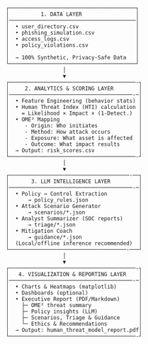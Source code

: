                ┌────────────────────────────────────────┐
                │          1. DATA LAYER                 │
                │────────────────────────────────────────│
                │  • user_directory.csv                  │
                │  • phishing_simulation.csv             │
                │  • access_logs.csv                     │
                │  • policy_violations.csv               │
                │                                        │
                │  → 100% Synthetic, Privacy-Safe Data   │
                └────────────────────────────────────────┘
                                  │
                                  ▼
                ┌────────────────────────────────────────-┐
                │     2. ANALYTICS & SCORING LAYER        │
                │───────────────────────────────────────-─│
                │  • Feature Engineering (behavior stats) │
                │  • Human Threat Index (HTI) calculation │
                │    = Likelihood × Impact × (1-Detect.)  │
                │  • OME² Mapping                         │
                │     - Origin: Who initiates             │
                │     - Method: How attack occurs         │
                │     - Exposure: What asset is affected  │
                │     - Outcome: What impact results      │
                │  → Output: risk_scores.csv              │
                └────────────────────────────────────────-┘
                                  │
                                  ▼
                ┌──────────────────────────────────────-──┐
                │       3. LLM INTELLIGENCE LAYER         │
                │───────────────────────────────────────-─│
                │  • Policy → Control Extraction          │
                │      → policy_rules.json                │
                │  • Attack Scenario Generator            │
                │      → scenarios/*.json                 │
                │  • Analyst Summarizer (SOC reports)     │
                │      → triage/*.json                    │
                │  • Mitigation Coach                     │
                │      → guidance/*.json                  │
                │  (Local/offline inference recommended)  │
                └─────────────────────────────────────-───┘
                                  │
                                  ▼
                ┌────────────────────────────────────────-┐
                │   4. VISUALIZATION & REPORTING LAYER    │
                │───────────────────────────────────────-─│
                │  • Charts & Heatmaps (matplotlib)       │
                │  • Dashboards (optional)                │
                │  • Executive Report (PDF/Markdown)      │
                │    ├─ OME² threat summary               │
                │    ├─ Policy insights (LLM)             │
                │    ├─ Scenarios, Triage & Guidance      │
                │    └─ Ethics & Recommendations          │
                │  → Output: human_threat_model_report.pdf│
                └────────────────────────────────────────-┘
